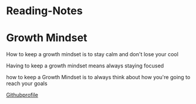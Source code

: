# Reading-Notes 

# Growth Mindset
How to keep a growth mindset is to stay calm and don't lose your cool

Having to keep a growth mindset means always staying focused 

how to keep a Growth Mindset is to always think about how you're going to reach your goals

[Githubprofile](https://github.com/IAlstonI)
